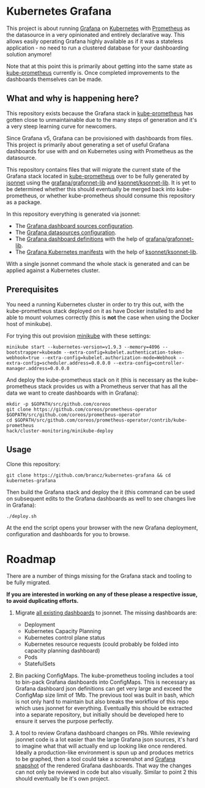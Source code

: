 # Kubernetes Grafana

This project is about running [Grafana](https://grafana.com/) on [Kubernetes](https://kubernetes.io/) with [Prometheus](https://prometheus.io/) as the datasource in a very opinionated and entirely declarative way. This allows easily operating Grafana highly available as if it was a stateless application - no need to run a clustered database for your dashboarding solution anymore!

Note that at this point this is primarily about getting into the same state as [kube-prometheus](https://github.com/coreos/prometheus-operator/tree/master/contrib/kube-prometheus) currently is. Once completed improvements to the dashboards themselves can be made.

## What and why is happening here?

This repository exists because the Grafana stack in [kube-prometheus](https://github.com/coreos/prometheus-operator/tree/master/contrib/kube-prometheus) has gotten close to unmaintainable due to the many steps of generation and it's a very steep learning curve for newcomers.

Since Grafana v5, Grafana can be provisioned with dashboards from files. This project is primarily about generating a set of useful Grafana dashboards for use with and on Kubernetes using with Prometheus as the datasource.

This repository contains files that will migrate the current state of the Grafana stack located in [kube-prometheus](https://github.com/coreos/prometheus-operator/tree/master/contrib/kube-prometheus) over to be fully generated by [jsonnet](http://jsonnet.org/) using the [grafana/grafonnet-lib](https://github.com/grafana/grafonnet-lib) and [ksonnet/ksonnet-lib](https://github.com/ksonnet/ksonnet-lib). It is yet to be determined whether this should eventually be merged back into kube-prometheus, or whether kube-prometheus should consume this repository as a package.

In this repository everything is generated via jsonnet:

* The [Grafana dashboard sources configuration](https://github.com/brancz/kubernetes-grafana/blob/master/src/kubernetes-jsonnet/grafana/configs/dashboard-sources/dashboards.jsonnet).
* The [Grafana datasources configuration](https://github.com/brancz/kubernetes-grafana/blob/master/src/kubernetes-jsonnet/grafana/configs/datasources/prometheus.jsonnet).
* The [Grafana dashboard definitions](https://github.com/brancz/kubernetes-grafana/tree/master/src/kubernetes-jsonnet/grafana/configs/dashboard-definitions) with the help of [grafana/grafonnet-lib](https://github.com/grafana/grafonnet-lib).
* The [Grafana Kubernetes manifests](https://github.com/brancz/kubernetes-grafana/tree/master/src/kubernetes-jsonnet/grafana) with the help of [ksonnet/ksonnet-lib](https://github.com/ksonnet/ksonnet-lib).

With a single jsonnet command the whole stack is generated and can be applied against a Kubernetes cluster.

## Prerequisites

You need a running Kubernetes cluster in order to try this out, with the kube-prometheus stack deployed on it as have Docker installed to and be able to mount volumes correctly (this is **not** the case when using the Docker host of minikube).

For trying this out provision [minikube](https://github.com/kubernetes/minikube) with these settings:

```
minikube start --kubernetes-version=v1.9.3 --memory=4096 --bootstrapper=kubeadm --extra-config=kubelet.authentication-token-webhook=true --extra-config=kubelet.authorization-mode=Webhook --extra-config=scheduler.address=0.0.0.0 --extra-config=controller-manager.address=0.0.0.0
```

And deploy the kube-prometheus stack on it (this is necessary as the kube-prometheus stack provides us with a Prometheus server that has all the data we want to create dashboards with in Grafana):

```
mkdir -p $GOPATH/src/github.com/coreos
git clone https://github.com/coreos/prometheus-operator $GOPATH/src/github.com/coreos/prometheus-operator
cd $GOPATH/src/github.com/coreos/prometheus-operator/contrib/kube-prometheus
hack/cluster-monitoring/minikube-deploy
```

## Usage

Clone this repository:

```
git clone https://github.com/brancz/kubernetes-grafana && cd kubernetes-grafana
```

Then build the Grafana stack and deploy the it (this command can be used on subsequent edits to the Grafana dashboards as well to see changes live in Grafana):

```
./deploy.sh
```

At the end the script opens your browser with the new Grafana deployment, configuration and dashboards for you to browse.

# Roadmap

There are a number of things missing for the Grafana stack and tooling to be fully migrated.

**If you are interested in working on any of these please a respective issue, to avoid duplicating efforts.**

1. Migrate [all existing dashboards](https://github.com/coreos/prometheus-operator/tree/master/contrib/kube-prometheus/assets/grafana) to jsonnet. The missing dashboards are:
    * Deployment
    * Kubernetes Capacity Planning
    * Kubernetes control plane status
    * Kubernetes resource requests (could probably be folded into capacity planning dashboard)
    * Pods
    * StatefulSets

2. Bin packing ConfigMaps. The kube-prometheus tooling includes a tool to bin-pack Grafana dashboards into ConfigMaps. This is necessary as Grafana dashboard json definitions can get very large and exceed the ConfigMap size limit of 1Mb. The previous tool was built in bash, which is not only hard to maintain but also breaks the workflow of this repo which uses jsonnet for everything. Eventually this should be extracted into a separate repository, but initially should be developed here to ensure it serves the purpose perfectly.

3. A tool to review Grafana dashboard changes on PRs. While reviewing jsonnet code is a lot easier than the large Grafana json sources, it's hard to imagine what that will actually end up looking like once rendered. Ideally a production-like environment is spun up and produces metrics to be graphed, then a tool could take a screenshot and [Grafana snapshot](http://docs.grafana.org/plugins/developing/snapshot-mode/) of the rendered Grafana dashboards. That way the changes can not only be reviewed in code but also visually. Similar to point 2 this should eventually be it's own project.
